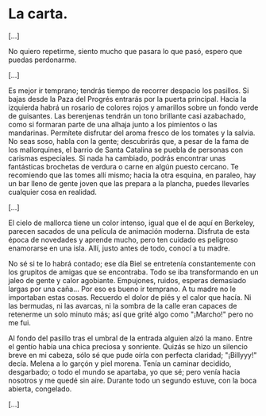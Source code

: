 # La carta. 

[...] 

No quiero repetirme, siento mucho que pasara lo que pasó, espero que puedas perdonarme. 

[...] 

Es mejor ir temprano; tendrás tiempo de recorrer despacio los pasillos. Si bajas desde la Paza del Progrés entrarás por la puerta principal. Hacia la izquierda habrá un rosario de colores rojos y amarillos sobre un fondo verde de guisantes. Las berenjenas tendrán un tono brillante casi azabachado, como si formaran parte de una alhaja junto a los pimientos o las mandarinas. Permítete disfrutar del aroma fresco de los tomates y la salvia. No seas soso, habla con la gente; descubrirás que, a pesar de la fama de los mallorquines, el barrio de Santa Catalina se puebla de personas con carismas especiales. Si nada ha cambiado, podrás encontrar unas fantásticas brochetas de verdura o carne en algún puesto cercano. Te recomiendo que las tomes allí mismo; hacia la otra esquina, en paraleo, hay un bar lleno de gente joven que las prepara a la plancha, puedes llevarles cualquier cosa en realidad.

[...] 

El cielo de mallorca tiene un color intenso, igual que el de aquí en Berkeley, parecen sacados de una película de animación moderna. Disfruta de esta época de novedades y aprende mucho, pero ten cuidado es peligroso enamorarse en una isla. Allí, justo antes de todo, conocí a tu madre. 

No sé si te lo habrá contado; ese día Biel se entretenía constantemente con los grupitos de amigas que se encontraba. Todo se iba transformando en un jaleo de gente y calor agobiante. Empujones, ruidos, esperas demasiado largas por una caña... Por eso es bueno ir temprano. A tu madre no le importaban estas cosas. Recuerdo el dolor de piés y el calor que hacía. Ni las bermudas, ni las avarcas, ni la sombra de la calle eran capaces de retenerme un solo minuto más; así que grité algo como "¡Marcho!" pero no me fui. 

Al fondo del pasillo tras el umbral de la entrada alguien alzó la mano. Entre el gentío había una chica preciosa y sonriente. Quizás se hizo un silencio breve en mi cabeza, sólo sé que pude oírla con perfecta claridad; "¡Billyyy!" decía. Melena a lo garçón y piel morena. Tenía un caminar decidido, desgarbado; o todo el mundo se apartaba, yo que sé; pero venía hacia nosotros y me quedé sin aire. Durante todo un segundo estuve, con la boca abierta, congelado.

[...] 




